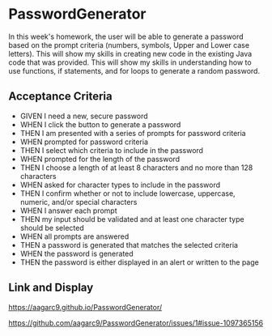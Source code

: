 # PasswordGenerator

In this week's homework, the user will be able to generate a password based on the prompt criteria (numbers, symbols, Upper and Lower case letters). This will show my skills in creating new code in the existing Java code that was provided. This will show my skills in understanding how to use functions, if statements, and for loops to generate a random password. 

## Acceptance Criteria 
* GIVEN I need a new, secure password
* WHEN I click the button to generate a password
* THEN I am presented with a series of prompts for password criteria
* WHEN prompted for password criteria
* THEN I select which criteria to include in the password
* WHEN prompted for the length of the password
* THEN I choose a length of at least 8 characters and no more than 128 characters
* WHEN asked for character types to include in the password
* THEN I confirm whether or not to include lowercase, uppercase, numeric, and/or special  characters
* WHEN I answer each prompt
* THEN my input should be validated and at least one character type should be selected
* WHEN all prompts are answered
* THEN a password is generated that matches the selected criteria
* WHEN the password is generated
* THEN the password is either displayed in an alert or written to the page

## Link and Display

https://aagarc9.github.io/PasswordGenerator/

https://github.com/aagarc9/PasswordGenerator/issues/1#issue-1097365156


